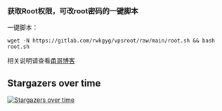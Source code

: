 ### 获取Root权限，可改root密码的一键脚本

一键脚本：

```
wget -N https://gitlab.com/rwkgyg/vpsroot/raw/main/root.sh && bash root.sh

```

相关说明请查看[甬哥博客](https://ygkkk.blogspot.com/2022/02/githubvpsrootrooteuservhax.html)


## Stargazers over time

[![Stargazers over time](https://starchart.cc/kkkyg/vpsroot.svg)](https://starchart.cc/kkkyg/vpsroot)
